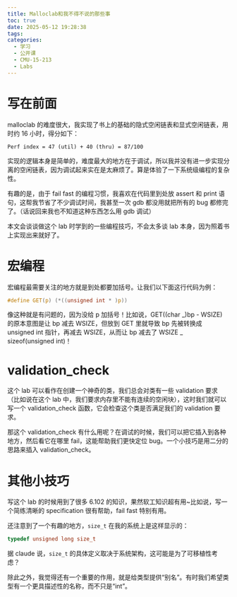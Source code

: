 ```yaml
---
title: Malloclab和我不得不说的那些事
toc: true
date: 2025-05-12 19:28:38
tags:
categories:
  - 学习
  - 公开课
  - CMU-15-213
  - Labs
---
```


# 写在前面

malloclab 的难度很大，我实现了书上的基础的隐式空闲链表和显式空闲链表，用时约 16 小时，得分如下：

```
Perf index = 47 (util) + 40 (thru) = 87/100
```

实现的逻辑本身是简单的，难度最大的地方在于调试，所以我并没有进一步实现分离的空闲链表，因为调试起来实在是太麻烦了。算是体验了一下系统级编程的复杂性。

有趣的是，由于 fail fast 的编程习惯，我喜欢在代码里到处放 assert 和 print 语句，这帮我节省了不少调试时间，我甚至一次 gdb 都没用就把所有的 bug 都修完了。（话说回来我也不知道这种东西怎么用 gdb 调试）

本文会谈谈做这个 lab 时学到的一些编程技巧，不会太多谈 lab 本身，因为照着书上实现出来就好了。

# 宏编程

宏编程最需要关注的地方就是到处都要加括号。让我们以下面这行代码为例：

```c
#define GET(p) (*((unsigned int * )p))
```

像这种就是有问题的，因为没给 p 加括号！比如说，GET((char _)bp - WSIZE) 的原本意图是让 bp 减去 WSIZE，但放到 GET 里就导致 bp 先被转换成 unsigned int 指针，再减去 WSIZE，从而让 bp 减去了 WSIZE _ sizeof(unsigned int)！

# validation_check

这个 lab 可以看作在创建一个神奇的类，我们总会对类有一些 validation 要求（比如说在这个 lab 中，我们要求内存里不能有连续的空闲块），这时我们就可以写一个 validation_check 函数，它会检查这个类是否满足我们的 validation 要求。

那这个 validation_check 有什么用呢？在调试的时候，我们可以把它插入到各种地方，然后看它在哪里 fail，这能帮助我们更快定位 bug。一个小技巧是用二分的思路来插入 validation_check。

# 其他小技巧

写这个 lab 的时候用到了很多 6.102 的知识，果然软工知识超有用~比如说，写一个简练清晰的 specification 很有帮助，fail fast 特别有用。

还注意到了一个有趣的地方，`size_t` 在我的系统上是这样显示的：

```c
typedef unsigned long size_t
```

据 claude 说，`size_t` 的具体定义取决于系统架构，这可能是为了可移植性考虑？

除此之外，我觉得还有一个重要的作用，就是给类型提供“别名”。有时我们希望类型有一个更具描述性的名称，而不只是“int”。
